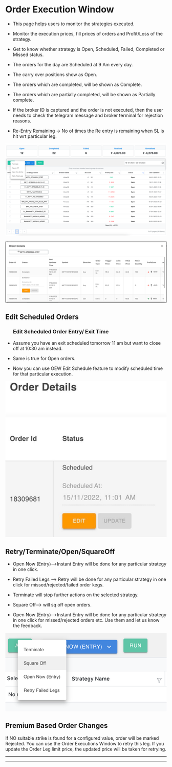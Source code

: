 
# Order Execution Window

<ul>
<li><p id:p>This page helps users to monitor the strategies executed.</p></li>
<li><p id:p>Monitor the execution prices, fill prices of orders and Profit/Loss of the strategy.</p></li>
<li><p id:p>Get to know whether strategy is Open, Scheduled, Failed, Completed or Missed status.</p></li>
<li><p id:p>The orders  for  the day are Scheduled at 9 Am every day.</p></li>
<li><p id:p>The carry over positions show  as  Open.</p></li>
<li><p id:p>The orders which are completed, will be shown as  Complete.</p></li>
<li><p id:p>The orders which are partially completed, will be shown as  Partially complete.</p></li>
<li><p id:p>If the broker  ID  is  captured and the order is  not executed, then the user needs to check the telegram message and  broker terminal for  rejection reasons.</p></li>
<li><p id:p>Re-Entry Remaining -> No of times  the Re entry is  remaining when SL is  hit wrt particular leg.</p></li>

</ul>

![imglog](img/img72.PNG ':id=img')

![imglog](img/img73.PNG ':id=img')




## Edit Scheduled Orders

<ul>
<h3>Edit Scheduled Order Entry/ Exit Time</h3>
<li><p id:p>Assume you have an exit scheduled tomorrow 11 am but want to close off at 10:30 am instead. 
</p></li>
<li><p id:p>Same is true for Open orders.</p></li>
<li><p id:p>Now you can use OEW Edit Schedule feature to modify scheduled time for that particular execution.</p></li>
</ul>

![imglog](img/img74.PNG ':id=img')



## Retry/Terminate/Open/SquareOff

<ul>
<li> <p id:p> Open Now (Entry)—>Instant Entry will be done for  any particular strategy in one click.<p></li>
<li> <p id:p> Retry Failed Legs --> Retry will be done for  any particular strategy in one click for missed/rejected/failed order kegs.</p></li>

<li> <p id:p> Terminate will stop further actions on the selected strategy. </p></li>
<li> <p id:p>Square Off—> will sq off open orders.</p> </li>
<li><p id:p>Open Now (Entry)—>Instant Entry will be done for  any particular strategy in one click for  missed/rejected orders etc. Use them and  let us  know  the feedback.</p></li>
</ul>

![imglog](img/img76.PNG ':id=img')


## Premium Based Order Changes 

<p id:p>
If NO suitable strike is found for a configured value, order will be marked Rejected. You can use the Order Executions Window to retry this leg. If you update the Order Leg limit price, the updated price will be taken for retrying.

</p>


<hr><hr>

